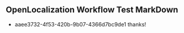 ## OpenLocalization Workflow Test MarkDown
* aaee3732-4f53-420b-9b07-4366d7bc9de1 
thanks!<!--HONumber=Mar16_HO2-->
